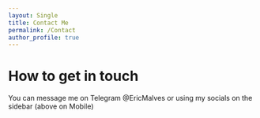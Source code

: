 ```yaml
---
layout: Single
title: Contact Me
permalink: /Contact
author_profile: true
---
```


# How to get in touch
You can message me on Telegram @EricMalves or using my socials on the sidebar (above on Mobile)

